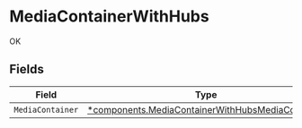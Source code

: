 # MediaContainerWithHubs

OK


## Fields

| Field                                                                                                               | Type                                                                                                                | Required                                                                                                            | Description                                                                                                         |
| ------------------------------------------------------------------------------------------------------------------- | ------------------------------------------------------------------------------------------------------------------- | ------------------------------------------------------------------------------------------------------------------- | ------------------------------------------------------------------------------------------------------------------- |
| `MediaContainer`                                                                                                    | [*components.MediaContainerWithHubsMediaContainer](../../models/components/mediacontainerwithhubsmediacontainer.md) | :heavy_minus_sign:                                                                                                  | N/A                                                                                                                 |